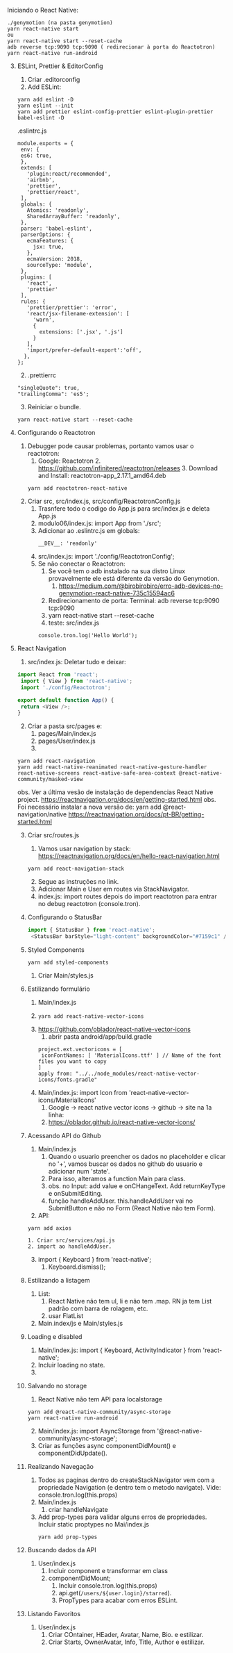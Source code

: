 
Iniciando o React Native:
```
./genymotion (na pasta genymotion)
yarn react-native start
ou
yarn react-native start --reset-cache
adb reverse tcp:9090 tcp:9090 ( redirecionar à porta do Reactotron)
yarn react-native run-android
```

3. ESLint, Prettier & EditorConfig
   1. Criar .editorconfig
   2. Add ESLint:
   ```
   yarn add eslint -D
   yarn eslint --init
   yarn add prettier eslint-config-prettier eslint-plugin-prettier babel-eslint -D
   ```
   .eslintrc.js
   ```
   module.exports = {
    env: {
    es6: true,
    },
    extends: [
      'plugin:react/recommended',
      'airbnb',
      'prettier',
      'prettier/react',
    ],
    globals: {
      Atomics: 'readonly',
      SharedArrayBuffer: 'readonly',
    },
    parser: 'babel-eslint',
    parserOptions: {
      ecmaFeatures: {
        jsx: true,
      },
      ecmaVersion: 2018,
      sourceType: 'module',
    },
    plugins: [
      'react',
      'prettier'
    ],
    rules: {
      'prettier/prettier': 'error',
      'react/jsx-filename-extension': [
        'warn',
        {
          extensions: ['.jsx', '.js']
        }
      ],
      'import/prefer-default-export':'off',
     },
   };
   ```
   2. .prettierrc
   ```
   "singleQuote": true,
   "trailingComma": 'es5';
   ```
   3. Reiniciar o bundle.
   ```
   yarn react-native start --reset-cache
   ```

4. Configurando o Reactotron
   1. Debugger pode causar problemas, portanto vamos usar o reactotron:
      1. Google: Reactotron
		  2. https://github.com/infinitered/reactotron/releases
		  3. Download and Install: reactotron-app_2.17.1_amd64.deb
      ```
      yarn add reactotron-react-native
      ```
    2. Criar src, src/index.js, src/config/ReactotronConfig.js
       1. Trasnfere todo o codigo do App.js para src/index.js e deleta App.js
       2. modulo06/index.js: import App from './src';
       3. Adicionar ao .eslintrc.js em globals:
          ```
          __DEV__: 'readonly'
          ```
       4. src/index.js: import './config/ReactotronConfig';
       5. Se não conectar o Reactotron:
          1. Se você tem o adb instalado na sua distro Linux provavelmente ele está diferente da versão do Genymotion.
             1. https://medium.com/@birobirobiro/erro-adb-devices-no-genymotion-react-native-735c15594ac6
          2.  Redirecionamento de porta: Terminal: adb reverse tcp:9090 tcp:9090
          3. yarn react-native start --reset-cache
          3. teste: src/index.js
          ```
          console.tron.log('Hello World');
          ```



5. React Navigation
   1. src/index.js: Deletar tudo e deixar:
   ```Javascript
   import React from 'react';
    import { View } from 'react-native';
    import './config/Reactotron';

   export default function App() {
    return <View />;
   }
   ```
   2. Criar a pasta src/pages e:
      1. pages/Main/index.js
      2. pages/User/index.js
      3.
   ```
   yarn add react-navigation
   yarn add react-native-reanimated react-native-gesture-handler react-native-screens react-native-safe-area-context @react-native-community/masked-view
   ```
   obs. Ver a última vesão de instalação de dependencias React Native project.
   https://reactnavigation.org/docs/en/getting-started.html
   obs. Foi necessário instalar a nova versão de: yarn add @react-navigation/native https://reactnavigation.org/docs/pt-BR/getting-started.html

   3. Criar src/routes.js
      1. Vamos usar navigation by stack: https://reactnavigation.org/docs/en/hello-react-navigation.html
      ```
      yarn add react-navigation-stack
      ```
      2. Segue as instruções no link.
      3. Adicionar Main e User em routes via StackNavigator.
      4. index.js: import routes depois do import reactotron para entrar no debug reactotron (console.tron).

   4. Configurando o StatusBar
      ```Javascript
      import { StatusBar } from 'react-native';
       <StatusBar barStyle="light-content" backgroundColor="#7159c1" />
      ```

   5. Styled Components
      ```
      yarn add styled-components
      ```
      1. Criar Main/styles.js

   6. Estilizando formulário
      1. Main/index.js
      2.
         ```
         yarn add react-native-vector-icons
         ```
      2. https://github.com/oblador/react-native-vector-icons
         1. abrir pasta android/app/build.gradle
         ```
         project.ext.vectoricons = [
          iconFontNames: [ 'MaterialIcons.ttf' ] // Name of the font files you want to copy
         ]
         apply from: "../../node_modules/react-native-vector-icons/fonts.gradle"
         ```
      3. Main/index.js: import Icon from 'react-native-vector-icons/MaterialIcons'
         1. Google -> react native vector icons -> github -> site na 1a linha:
         2. https://oblador.github.io/react-native-vector-icons/

   7. Acessando API do Github
      1. Main/index.js
         1. Quando o usuario preencher os dados no placeholder e clicar no '+', vamos buscar os dados no github do usuario e adicionar num 'state'.
         2. Para isso, alteramos a function Main para class.
         3. obs. no Input: add value e onCHangeText. Add returnKeyType e onSubmitEditing.
         4. função handleAddUser. this.handleAddUser vai no SubmitButton e não no Form (React Native não tem Form).
       2. API:
       ```
       yarn add axios
       ```
          1. Criar src/services/api.js
          2. import ao handleAddUser.
       3. import { Keyboard } from 'react-native';
          1. Keyboard.dismiss();

   8. Estilizando a listagem
      1. List:
         1. React Native não tem ul, li e não tem .map. RN ja tem List padrão com barra de rolagem, etc.
         2. usar FlatList
      2. Main.index/js e Main/styles.js

   9. Loading e disabled
      1. Main/index.js: import { Keyboard, ActivityIndicator } from 'react-native';
      2. Incluir loading no state.
      3.

   10. Salvando no storage
       1. React Native não tem API para localstorage
       ```
       yarn add @react-native-community/async-storage
       yarn react-native run-android
       ```
       2. Main/index.js: import AsyncStorage from '@react-native-community/async-storage';
       3. Criar as funções async componentDidMount() e componentDidUpdate().

   11. Realizando Navegação
       1. Todos as paginas dentro do createStackNavigator vem com a propriedade Navigation (e dentro tem o metodo navigate). Vide: console.tron.log(this.props)
       2. Main/index.js
          1. criar handleNavigate
       3. Add prop-types para validar alguns erros de propriedades. Incluir static proptypes no Mai/index.js
          ```
          yarn add prop-types
          ```

   12. Buscando dados da API
       1. User/index.js
          1. Incluir component e transformar em class
          2. componentDidMount;
             1. Incluir console.tron.log(this.props)
             2. api.get(`/users/${user.login}/starred`).
             3. PropTypes para acabar com erros ESLint.

   13. Listando Favoritos
       1. User/index.js
          1. Criar COntainer, HEader, Avatar, Name, Bio. e estilizar.
          2. Criar Starts, OwnerAvatar, Info, Title, Author e estilizar.


